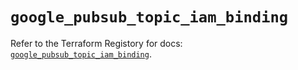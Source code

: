 # `google_pubsub_topic_iam_binding`

Refer to the Terraform Registory for docs: [`google_pubsub_topic_iam_binding`](https://registry.terraform.io/providers/hashicorp/google-beta/4.79.0/docs/resources/google_pubsub_topic_iam_binding).
